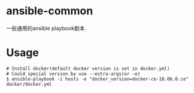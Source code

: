 # ansible-common
一些通用的ansible playbook剧本.
# Usage
```
# Install docker(default docker version is set in docker.yml)
# Could special version by use --extra-args(or -e)
$ ansible-playbook -i hosts -e "docker_version=docker-ce-18.06.0.ce" docker/docker.yml
```
